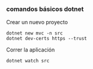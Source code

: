 ### comandos básicos dotnet

Crear un nuevo proyecto
~~~
dotnet new mvc -n src
dotnet dev-certs https --trust
~~~

Correr la aplicación
~~~
dotnet watch src
~~~
